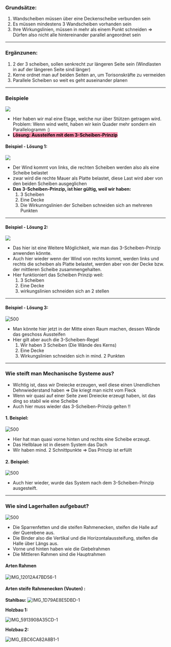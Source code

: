 ### Grundsätze:
1. Wandscheiben müssen über eine Deckenscheibe verbunden sein
2. Es müssen mindestens 3 Wandscheiben vorhanden sein
3. Ihre Wirkungslinien, müssen in mehr als einem Punkt schneiden ⇒ Dürfen also nicht alle hintereinander parallel angeordnet sein

---

### Ergänzunen:

1. 2 der 3 scheiben, sollen senkrecht zur längeren Seite sein (Windlasten in auf der längeren Seite sind länger)
2. Kerne ordnet man auf beiden Seiten an, um Torisonskräfte zu vermeiden
3. Parallele Scheiben so weit es geht auseinander planen

---

### Beispiele
![](Bilder/Baukonstruktionslehre/IMG_C15EE37A8009-1.jpeg)

 - Hier haben wir mal eine Etage, welche nur über Stützen getragen wird. 
	Problem: Wenn wind weht, haben wir kein Quader mehr sondern ein Parallelogramm :)
- <mark style="background: #FF5582A6;">**Lösung: Aussteifen mit dem 3-Scheiben-Prinzip**</mark>

#### Beispiel - Lösung 1:
	
![](Bilder/Baukonstruktionslehre/IMG_756D2EA00065-1.jpeg)
- Der Wind kommt von links, die rechten Scheiben werden also als eine Scheibe belastet
- zwar wird die rechte Mauer als Platte belastet, diese Last wird aber von den beiden Scheiben ausgeglichen
- **Das 3-Scheiben-Prinzip, ist hier gültig, weil wir haben:**
	1. 3 Scheiben
	2. Eine Decke
	3. Die Wirkunngslinien der Scheiben schneiden sich an mehreren Punkten

---

#### Beispiel - Lösung 2:
	
![](Bilder/Baukonstruktionslehre/IMG_D07C334519E6-1.jpeg)
- Das hier ist eine Weitere Möglichkeit, wie man das 3-Scheiben-Prinzip anwenden könnte.
- Auch hier wieder wenn der Wind von rechts kommt, werden links und rechts die scheiben als Platte belastet, werden aber von der Decke bzw. der mittleren Scheibe zusammengehalten.
- Hier funktioniert das Scheiben Prinzip weil:
	 1. 3 Scheiben
	2. Eine Decke
	3. wirkungslinien schneiden sich an 2 stellen

---

#### Beispiel - Lösung 3:
	
![500](Bilder/Baukonstruktionslehre/IMG_8DD3A22D2E3D-1.jpeg)
	
- Man könnte hier jetzt in der Mitte einen Raum machen, dessen Wände das geschoss Aussteifen
- Hier gilt aber auch die 3-Scheiben-Regel
	1. Wir haben 3 Scheiben (Die Wände des Kerns)
	2. Eine Decke
	3. Wirkungslinien schneiden sich in mind. 2 Punkten

---
    
### Wie steift man Mechanische Systeme aus?

- Wichtig ist, dass wir Dreiecke erzeugen, weil diese einen Unendlichen Dehnwiederstand haben ⇒ Die kriegt man nicht vom Fleck
- Wenn wir quasi auf einer Seite zwei Dreiecke erzeugt haben, ist das ding so stabil wie eine Scheibe
- Auch hier muss wieder das 3-Scheiben-Prinzip gelten !!

#### 1. Beispiel:

![500](Bilder/Baukonstruktionslehre/IMG_6A8B36333BFB-1.jpeg)
- Hier hat man quasi vorne hinten und rechts eine Scheibe erzeugt.
- Das Hellblaue ist in diesem System das Dach
- Wir haben mind. 2 Schnittpunkte ⇒ Das Prinzip ist erfüllt

#### 2. Beispiel:

![500](Bilder/Baukonstruktionslehre/IMG_33A61C0D5655-1.jpeg)

- Auch hier wieder, wurde das System nach dem 3-Scheiben-Prinzip ausgesteift.

---

### Wie sind Lagerhallen aufgebaut?

![500](Bilder/Baukonstruktionslehre/IMG_D96FD5F0940D-1.jpeg)

- Die Sparrenfetten und die steifen Rahmenecken, steifen die Halle auf der Querebene aus.
- Die Binder also die Vertikal und die Horizontalaussteifung, steifen die Halle über Längs aus.
- Vorne und hinten haben wie die Giebelrahmen
- Die Mittleren Rahmen sind die Hauptrahmen

#### **Arten Rahmen**

![IMG_12012A47BD56-1](Bilder/Baukonstruktionslehre/IMG_12012A47BD56-1.jpeg)

#### **Arten steife Rahmenecken (Vouten) :**

**Stahlbau:**
![IMG_1D79AE8E5DBD-1](Bilder/Baukonstruktionslehre/IMG_1D79AE8E5DBD-1.jpeg)

**Holzbau 1:**

![IMG_5913908A35CD-1](Bilder/Baukonstruktionslehre/IMG_5913908A35CD-1.jpeg)

**Holzbau 2:**

![IMG_EBC6CA82A8B1-1](Bilder/Baukonstruktionslehre/IMG_EBC6CA82A8B1-1.jpeg)